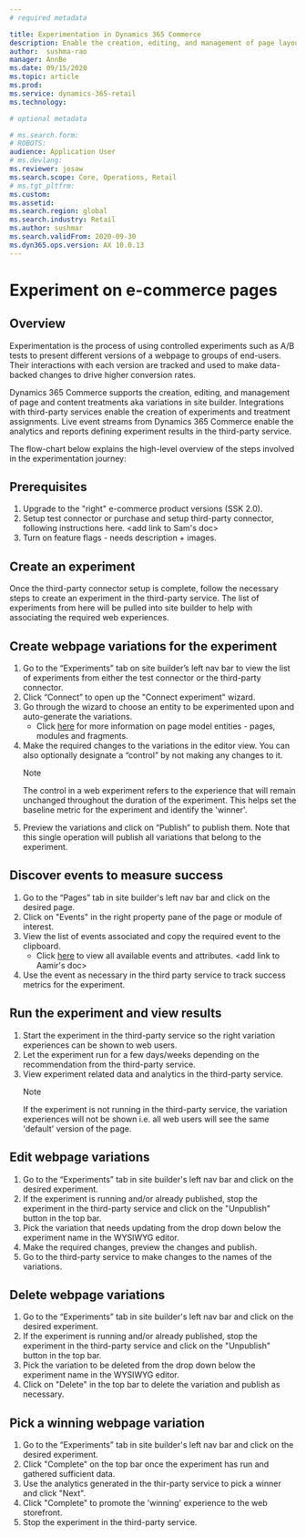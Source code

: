 ```yaml
---
# required metadata

title: Experimentation in Dynamics 365 Commerce
description: Enable the creation, editing, and management of page layout and content treatments in site builder. End-to-end experimentation support will be enabled for e-commerce pages, as well as entities within a page.
author:  sushma-rao 
manager: AnnBe
ms.date: 09/15/2020
ms.topic: article
ms.prod: 
ms.service: dynamics-365-retail
ms.technology: 

# optional metadata

# ms.search.form: 
# ROBOTS: 
audience: Application User
# ms.devlang: 
ms.reviewer: josaw
ms.search.scope: Core, Operations, Retail
# ms.tgt_pltfrm: 
ms.custom: 
ms.assetid: 
ms.search.region: global
ms.search.industry: Retail
ms.author: sushmar
ms.search.validFrom: 2020-09-30
ms.dyn365.ops.version: AX 10.0.13
---
```



# Experiment on e-commerce pages
## Overview
Experimentation is the process of using controlled experiments such as A/B tests to present different versions of a webpage to groups of end-users. Their interactions with each version are tracked and used to make data-backed changes to drive higher conversion rates.

Dynamics 365 Commerce supports the creation, editing, and management of page and content treatments aka variations in site builder. Integrations with third-party services enable the creation of experiments and treatment assignments. Live event streams from Dynamics 365 Commerce enable the analytics and reports defining experiment results in the third-party service.

The flow-chart below explains the high-level overview of the steps involved in the experimentation journey:

## Prerequisites
1. Upgrade to the "right" e-commerce product versions (SSK 2.0).
1. Setup test connector or purchase and setup third-party connector, following instructions here. <add link to Sam's doc>
1. Turn on feature flags - needs description + images.

## Create an experiment
Once the third-party connector setup is complete, follow the necessary steps to create an experiment in the third-party service. The list of experiments from here will be pulled into site builder to help with associating the required web experiences.

## Create webpage variations for the experiment
1. Go to the “Experiments” tab on site builder’s left nav bar to view the list of experiments from either the test connector or the third-party connector. 
1. Click “Connect” to open up the "Connect experiment" wizard.
1. Go through the wizard to choose an entity to be experimented upon and auto-generate the variations. 
    - Click [here](https://docs.microsoft.com/en-us/dynamics365/commerce/page-elements-overview) for more information on page model entities - pages, modules and fragments.
1. Make the required changes to the variations in the editor view. You can also optionally designate a “control” by not making any changes to it.
    > [!NOTE]
    > The control in a web experiment refers to the experience that will remain unchanged throughout the duration of the experiment. This helps set the baseline metric for the experiment and identify the 'winner'.
1. Preview the variations and click on “Publish” to publish them. Note that this single operation will publish all variations that belong to the experiment.

## Discover events to measure success
1. Go to the “Pages” tab in site builder's left nav bar and click on the desired page. 
1. Click on "Events" in the right property pane of the page or module of interest.
1. View the list of events associated and copy the required event to the clipboard.
    - Click [here](https://docs.microsoft.com) to view all available events and attributes. <add link to Aamir's doc> 
1. Use the event as necessary in the third party service to track success metrics for the experiment.

## Run the experiment and view results
1. Start the experiment in the third-party service so the right variation experiences can be shown to web users.
1. Let the experiment run for a few days/weeks depending on the recommendation from the third-party service.
1. View experiment related data and analytics in the third-party service.
    > [!NOTE]
    > If the experiment is not running in the third-party service, the variation experiences will not be shown i.e. all web users will see the same 'default' version of the page.

## Edit webpage variations
1. Go to the “Experiments” tab in site builder's left nav bar and click on the desired experiment. 
1. If the experiment is running and/or already published, stop the experiment in the third-party service and click on the "Unpublish" button in the top bar.
1. Pick the variation that needs updating from the drop down below the experiment name in the WYSIWYG editor.
1. Make the required changes, preview the changes and publish.
1. Go to the third-party service to make changes to the names of the variations.

## Delete webpage variations
1. Go to the “Experiments” tab in site builder's left nav bar and click on the desired experiment. 
1. If the experiment is running and/or already published, stop the experiment in the third-party service and click on the "Unpublish" button in the top bar.
1. Pick the variation to be deleted from the drop down below the experiment name in the WYSIWYG editor.
1. Click on "Delete" in the top bar to delete the variation and publish as necessary.

## Pick a winning webpage variation
1. Go to the “Experiments” tab in site builder's left nav bar and click on the desired experiment.
1. Click "Complete" on the top bar once the experiment has run and gathered sufficient data.
1. Use the analytics generated in the thir-party service to pick a winner and click "Next".
1. Click "Complete" to promote the 'winning' experience to the web storefront.
1. Stop the experiment in the third-party service.
